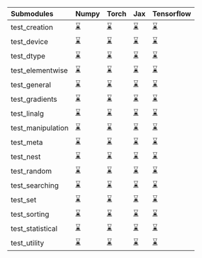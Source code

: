 | Submodules        | Numpy                                                                                                                           | Torch                                                                                                                           | Jax                                                                                                                             | Tensorflow                                                                                                                      |
|:------------------|:--------------------------------------------------------------------------------------------------------------------------------|:--------------------------------------------------------------------------------------------------------------------------------|:--------------------------------------------------------------------------------------------------------------------------------|:--------------------------------------------------------------------------------------------------------------------------------|
| test_creation     | <a href="https://github.com/unifyai/ivy/runs/8033018850?check_suite_focus=true" rel="noopener noreferrer" target="_blank">⌛</a> | <a href="https://github.com/unifyai/ivy/runs/8033021116?check_suite_focus=true" rel="noopener noreferrer" target="_blank">⌛</a> | <a href="https://github.com/unifyai/ivy/runs/8033023163?check_suite_focus=true" rel="noopener noreferrer" target="_blank">⌛</a> | <a href="https://github.com/unifyai/ivy/runs/8033025181?check_suite_focus=true" rel="noopener noreferrer" target="_blank">⌛</a> |
| test_device       | <a href="https://github.com/unifyai/ivy/runs/8033018990?check_suite_focus=true" rel="noopener noreferrer" target="_blank">⌛</a> | <a href="https://github.com/unifyai/ivy/runs/8033021260?check_suite_focus=true" rel="noopener noreferrer" target="_blank">⌛</a> | <a href="https://github.com/unifyai/ivy/runs/8033023275?check_suite_focus=true" rel="noopener noreferrer" target="_blank">⌛</a> | <a href="https://github.com/unifyai/ivy/runs/8033025374?check_suite_focus=true" rel="noopener noreferrer" target="_blank">⌛</a> |
| test_dtype        | <a href="https://github.com/unifyai/ivy/runs/8033019132?check_suite_focus=true" rel="noopener noreferrer" target="_blank">⌛</a> | <a href="https://github.com/unifyai/ivy/runs/8033021382?check_suite_focus=true" rel="noopener noreferrer" target="_blank">⌛</a> | <a href="https://github.com/unifyai/ivy/runs/8033023378?check_suite_focus=true" rel="noopener noreferrer" target="_blank">⌛</a> | <a href="https://github.com/unifyai/ivy/runs/8033025509?check_suite_focus=true" rel="noopener noreferrer" target="_blank">⌛</a> |
| test_elementwise  | <a href="https://github.com/unifyai/ivy/runs/8033019285?check_suite_focus=true" rel="noopener noreferrer" target="_blank">⌛</a> | <a href="https://github.com/unifyai/ivy/runs/8033021531?check_suite_focus=true" rel="noopener noreferrer" target="_blank">⌛</a> | <a href="https://github.com/unifyai/ivy/runs/8033023480?check_suite_focus=true" rel="noopener noreferrer" target="_blank">⌛</a> | <a href="https://github.com/unifyai/ivy/runs/8033025627?check_suite_focus=true" rel="noopener noreferrer" target="_blank">⌛</a> |
| test_general      | <a href="https://github.com/unifyai/ivy/runs/8033019451?check_suite_focus=true" rel="noopener noreferrer" target="_blank">⌛</a> | <a href="https://github.com/unifyai/ivy/runs/8033021661?check_suite_focus=true" rel="noopener noreferrer" target="_blank">⌛</a> | <a href="https://github.com/unifyai/ivy/runs/8033023584?check_suite_focus=true" rel="noopener noreferrer" target="_blank">⌛</a> | <a href="https://github.com/unifyai/ivy/runs/8033025759?check_suite_focus=true" rel="noopener noreferrer" target="_blank">⌛</a> |
| test_gradients    | <a href="https://github.com/unifyai/ivy/runs/8033019587?check_suite_focus=true" rel="noopener noreferrer" target="_blank">⌛</a> | <a href="https://github.com/unifyai/ivy/runs/8033021774?check_suite_focus=true" rel="noopener noreferrer" target="_blank">⌛</a> | <a href="https://github.com/unifyai/ivy/runs/8033023685?check_suite_focus=true" rel="noopener noreferrer" target="_blank">⌛</a> | <a href="https://github.com/unifyai/ivy/runs/8033025880?check_suite_focus=true" rel="noopener noreferrer" target="_blank">⌛</a> |
| test_linalg       | <a href="https://github.com/unifyai/ivy/runs/8033019766?check_suite_focus=true" rel="noopener noreferrer" target="_blank">⌛</a> | <a href="https://github.com/unifyai/ivy/runs/8033021889?check_suite_focus=true" rel="noopener noreferrer" target="_blank">⌛</a> | <a href="https://github.com/unifyai/ivy/runs/8033023807?check_suite_focus=true" rel="noopener noreferrer" target="_blank">⌛</a> | <a href="https://github.com/unifyai/ivy/runs/8033026008?check_suite_focus=true" rel="noopener noreferrer" target="_blank">⌛</a> |
| test_manipulation | <a href="https://github.com/unifyai/ivy/runs/8033019931?check_suite_focus=true" rel="noopener noreferrer" target="_blank">⌛</a> | <a href="https://github.com/unifyai/ivy/runs/8033022035?check_suite_focus=true" rel="noopener noreferrer" target="_blank">⌛</a> | <a href="https://github.com/unifyai/ivy/runs/8033023943?check_suite_focus=true" rel="noopener noreferrer" target="_blank">⌛</a> | <a href="https://github.com/unifyai/ivy/runs/8033026130?check_suite_focus=true" rel="noopener noreferrer" target="_blank">⌛</a> |
| test_meta         | <a href="https://github.com/unifyai/ivy/runs/8033020068?check_suite_focus=true" rel="noopener noreferrer" target="_blank">⌛</a> | <a href="https://github.com/unifyai/ivy/runs/8033022226?check_suite_focus=true" rel="noopener noreferrer" target="_blank">⌛</a> | <a href="https://github.com/unifyai/ivy/runs/8033024081?check_suite_focus=true" rel="noopener noreferrer" target="_blank">⌛</a> | <a href="https://github.com/unifyai/ivy/runs/8033026277?check_suite_focus=true" rel="noopener noreferrer" target="_blank">⌛</a> |
| test_nest         | <a href="https://github.com/unifyai/ivy/runs/8033020259?check_suite_focus=true" rel="noopener noreferrer" target="_blank">⌛</a> | <a href="https://github.com/unifyai/ivy/runs/8033022329?check_suite_focus=true" rel="noopener noreferrer" target="_blank">⌛</a> | <a href="https://github.com/unifyai/ivy/runs/8033024241?check_suite_focus=true" rel="noopener noreferrer" target="_blank">⌛</a> | <a href="https://github.com/unifyai/ivy/runs/8033026385?check_suite_focus=true" rel="noopener noreferrer" target="_blank">⌛</a> |
| test_random       | <a href="https://github.com/unifyai/ivy/runs/8033020437?check_suite_focus=true" rel="noopener noreferrer" target="_blank">⌛</a> | <a href="https://github.com/unifyai/ivy/runs/8033022443?check_suite_focus=true" rel="noopener noreferrer" target="_blank">⌛</a> | <a href="https://github.com/unifyai/ivy/runs/8033024385?check_suite_focus=true" rel="noopener noreferrer" target="_blank">⌛</a> | <a href="https://github.com/unifyai/ivy/runs/8033026484?check_suite_focus=true" rel="noopener noreferrer" target="_blank">⌛</a> |
| test_searching    | <a href="https://github.com/unifyai/ivy/runs/8033020526?check_suite_focus=true" rel="noopener noreferrer" target="_blank">⌛</a> | <a href="https://github.com/unifyai/ivy/runs/8033022564?check_suite_focus=true" rel="noopener noreferrer" target="_blank">⌛</a> | <a href="https://github.com/unifyai/ivy/runs/8033024515?check_suite_focus=true" rel="noopener noreferrer" target="_blank">⌛</a> | <a href="https://github.com/unifyai/ivy/runs/8033026597?check_suite_focus=true" rel="noopener noreferrer" target="_blank">⌛</a> |
| test_set          | <a href="https://github.com/unifyai/ivy/runs/8033020634?check_suite_focus=true" rel="noopener noreferrer" target="_blank">⌛</a> | <a href="https://github.com/unifyai/ivy/runs/8033022678?check_suite_focus=true" rel="noopener noreferrer" target="_blank">⌛</a> | <a href="https://github.com/unifyai/ivy/runs/8033024643?check_suite_focus=true" rel="noopener noreferrer" target="_blank">⌛</a> | <a href="https://github.com/unifyai/ivy/runs/8033026699?check_suite_focus=true" rel="noopener noreferrer" target="_blank">⌛</a> |
| test_sorting      | <a href="https://github.com/unifyai/ivy/runs/8033020734?check_suite_focus=true" rel="noopener noreferrer" target="_blank">⌛</a> | <a href="https://github.com/unifyai/ivy/runs/8033022799?check_suite_focus=true" rel="noopener noreferrer" target="_blank">⌛</a> | <a href="https://github.com/unifyai/ivy/runs/8033024769?check_suite_focus=true" rel="noopener noreferrer" target="_blank">⌛</a> | <a href="https://github.com/unifyai/ivy/runs/8033026829?check_suite_focus=true" rel="noopener noreferrer" target="_blank">⌛</a> |
| test_statistical  | <a href="https://github.com/unifyai/ivy/runs/8033020869?check_suite_focus=true" rel="noopener noreferrer" target="_blank">⌛</a> | <a href="https://github.com/unifyai/ivy/runs/8033022925?check_suite_focus=true" rel="noopener noreferrer" target="_blank">⌛</a> | <a href="https://github.com/unifyai/ivy/runs/8033024890?check_suite_focus=true" rel="noopener noreferrer" target="_blank">⌛</a> | <a href="https://github.com/unifyai/ivy/runs/8033026945?check_suite_focus=true" rel="noopener noreferrer" target="_blank">⌛</a> |
| test_utility      | <a href="https://github.com/unifyai/ivy/runs/8033020991?check_suite_focus=true" rel="noopener noreferrer" target="_blank">⌛</a> | <a href="https://github.com/unifyai/ivy/runs/8033023052?check_suite_focus=true" rel="noopener noreferrer" target="_blank">⌛</a> | <a href="https://github.com/unifyai/ivy/runs/8033025005?check_suite_focus=true" rel="noopener noreferrer" target="_blank">⌛</a> | <a href="https://github.com/unifyai/ivy/runs/8033027074?check_suite_focus=true" rel="noopener noreferrer" target="_blank">⌛</a> |